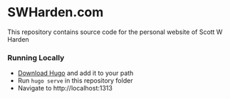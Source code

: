 # SWHarden.com

This repository contains source code for the personal website of Scott W Harden

### Running Locally

* [Download Hugo](https://github.com/gohugoio/hugo/releases) and add it to your path
* Run `hugo serve` in this repository folder
* Navigate to http://localhost:1313
